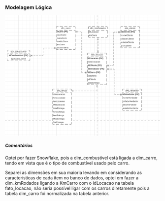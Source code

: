 ### Modelagem Lógica

![Snowflake](./diagrama.png)

##### Comentários 

Optei por fazer Snowflake, pois a dim_combustivel está ligada a dim_carro, tendo em vista que é o tipo de combustível usado pelo carro.

Separei as dimensões em sua maioria levando em considerando as características de cada item no banco de dados, optei em fazer a dim_kmRodados ligando a KmCarro com o idLocacao na tabela fato_locacao, não seria possível ligar com os carros diretamente pois a tabela dim_carro foi normalizada na tabela anterior.
